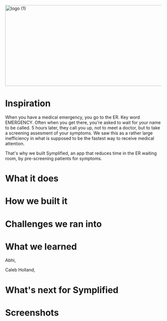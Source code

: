 <img width="888" height="261" alt="logo (1)" src="https://github.com/user-attachments/assets/e4238000-a32d-4fcc-b185-e122e65bd2ba" />

# Inspiration

When you have a medical emergency, you go to the ER. Key word EMERGENCY. Often when you get there, you're asked to wait for your name to be called. 5 hours later, they call you up, not to meet a doctor, but to take a screening assesment of your symptoms. We saw this as a rather large inefficiency in what is supposed to be the fastest way to receive medical attention. 

That's why we built Symplified, an app that reduces time in the ER waiting room, by pre-screening patients for symptoms.

# What it does


# How we built it


# Challenges we ran into


# What we learned
Abhi, 

Caleb Holland,

# What's next for Symplified


# Screenshots


